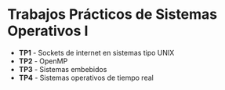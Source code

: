 # Trabajos Prácticos de Sistemas Operativos I
   * **TP1** - Sockets de internet en sistemas tipo UNIX
   * **TP2** - OpenMP
   * **TP3** - Sistemas embebidos
   * **TP4** - Sistemas operativos de tiempo real
